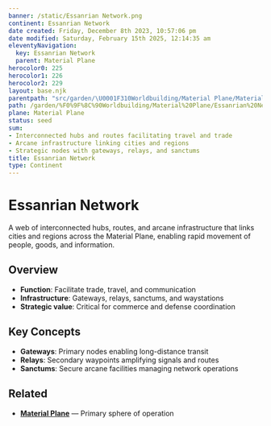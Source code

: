 ```yaml
---
banner: /static/Essanrian Network.png
continent: Essanrian Network
date created: Friday, December 8th 2023, 10:57:06 pm
date modified: Saturday, February 15th 2025, 12:14:35 am
eleventyNavigation:
  key: Essanrian Network
  parent: Material Plane
herocolor0: 225
herocolor1: 226
herocolor2: 229
layout: base.njk
parentpath: "src/garden/\U0001F310Worldbuilding/Material Plane/Material Plane.md"
path: /garden/%F0%9F%8C%90Worldbuilding/Material%20Plane/Essanrian%20Network/
plane: Material Plane
status: seed
sum:
- Interconnected hubs and routes facilitating travel and trade
- Arcane infrastructure linking cities and regions
- Strategic nodes with gateways, relays, and sanctums
title: Essanrian Network
type: Continent
---
```


# Essanrian Network

A web of interconnected hubs, routes, and arcane infrastructure that links cities and regions across the Material Plane, enabling rapid movement of people, goods, and information.

## Overview

- **Function**: Facilitate trade, travel, and communication
- **Infrastructure**: Gateways, relays, sanctums, and waystations
- **Strategic value**: Critical for commerce and defense coordination

## Key Concepts

- **Gateways**: Primary nodes enabling long-distance transit
- **Relays**: Secondary waypoints amplifying signals and routes
- **Sanctums**: Secure arcane facilities managing network operations

## Related

- **[Material Plane](/garden/%F0%9F%8C%90Worldbuilding/Material%20Plane)** — Primary sphere of operation
